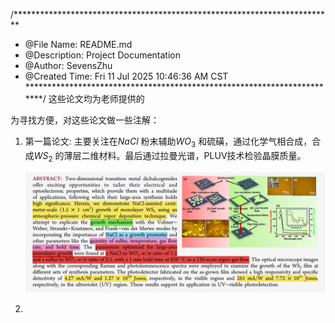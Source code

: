 /*************************************************************************
 * @File Name: README.md
 * @Description: Project Documentation
 * @Author: SevensZhu
 * @Created Time: Fri 11 Jul 2025 10:46:36 AM CST
 ************************************************************************/
  这些论文均为老师提供的

为寻找方便，对这些论文做一些注解：

1. 第一篇论文: 主要关注在$NaCl$ 粉末辅助$WO_3$ 和硫磺，通过化学气相合成，合成$WS_2$ 的薄层二维材料。最后通过拉曼光谱，PLUV技术检验晶膜质量。

    ![](第一篇论文.png)

2. 
